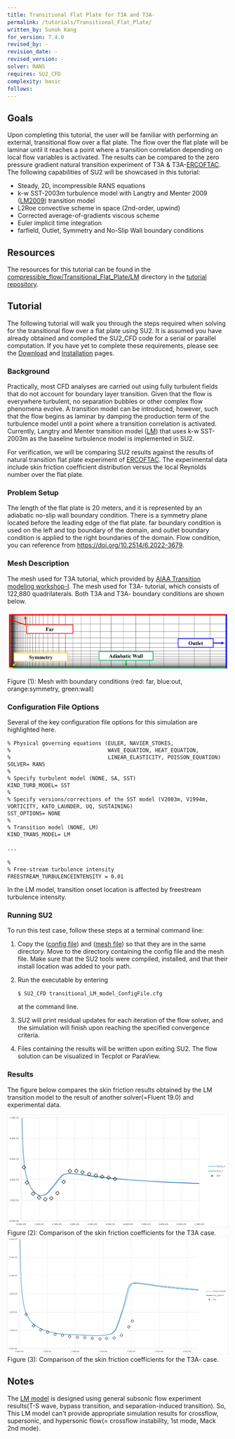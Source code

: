 ```yaml
---
title: Transitional Flat Plate for T3A and T3A-
permalink: /tutorials/Transitional_Flat_Plate/
written_by: Sunoh Kang
for_version: 7.4.0
revised_by: -
revision_date: -
revised_version: -
solver: RANS
requires: SU2_CFD
complexity: basic
follows: 
---
```


## Goals

Upon completing this tutorial, the user will be familiar with performing an external, transitional flow over a flat plate. The flow over the flat plate will be laminar until it reaches a point where a transition correlation depending on local flow variables is activated. The results can be compared to the zero pressure gradient natural transition experiment of T3A & T3A-[ERCOFTAC](http://cfd.mace.manchester.ac.uk/ercoftac/doku.php). The following capabilities of SU2 will be showcased in this tutorial:

- Steady, 2D, incompressible RANS equations
- k-w SST-2003m turbulence model with Langtry and Menter 2009 ([LM2009](https://turbmodels.larc.nasa.gov/langtrymenter_4eqn.html)) transition model
- L2Roe convective scheme in space (2nd-order, upwind)
- Corrected average-of-gradients viscous scheme
- Euler implicit time integration
- farfield, Outlet, Symmetry and No-Slip Wall boundary conditions

## Resources

The resources for this tutorial can be found in the [compressible_flow/Transitional_Flat_Plate/LM](https://github.com/su2code/Tutorials/tree/master/compressible_flow/Transitional_Flat_Plate/LM) directory in the [tutorial repository](https://github.com/su2code/Tutorials). 

## Tutorial

The following tutorial will walk you through the steps required when solving for the transitional flow over a flat plate using SU2. It is assumed you have already obtained and compiled the SU2_CFD code for a serial or parallel computation. If you have yet to complete these requirements, please see the [Download](/docs_v7/Download/) and [Installation](/docs_v7/Installation/) pages.

### Background

Practically, most CFD analyses are carried out using fully turbulent fields that do not account for boundary layer transition. Given that the flow is everywhere turbulent, no separation bubbles or other complex flow phenomena evolve. A transition model can be introduced, however, such that the flow begins as laminar by damping the production term of the turbulence model until a point where a transition correlation is activated. Currently, Langtry and Menter transition model ([LM](https://turbmodels.larc.nasa.gov/langtrymenter_4eqn.html)) that uses k-w SST-2003m as the baseline turbulence model is implemented in SU2.

For verification, we will be comparing SU2 results against the results of natural transition flat plate experiment of [ERCOFTAC](http://cfd.mace.manchester.ac.uk/ercoftac/doku.php). The experimental data include skin friction coefficient distribution versus the local Reynolds number over the flat plate.

### Problem Setup

The length of the flat plate is 20 meters, and it is represented by an adiabatic no-slip wall boundary condition. There is a symmetry plane located before the leading edge of the flat plate. far boundary condition is used on the left and top boundary of the domain, and outlet boundary condition is applied to the right boundaries of the domain. Flow condition, you can reference from  https://doi.org/10.2514/6.2022-3679.

### Mesh Description

The mesh used for T3A tutorial, which provided by [AIAA Transition modeling workshop-I](https://transitionmodeling.larc.nasa.gov).
The mesh used for T3A- tutorial, which consists of 122,880 quadrilaterals.
Both T3A and T3A- boundary conditions are shown below.

![Flat Plate](../../../tutorials_files/compressible_flow/Transitional_Flat_Plate/images/LM_flat_plate/Boundary_conditions.png)

Figure (1): Mesh with boundary conditions (red: far, blue:out, orange:symmetry, green:wall)

### Configuration File Options

Several of the key configuration file options for this simulation are highlighted here.

```
% Physical governing equations (EULER, NAVIER_STOKES,
%                               WAVE_EQUATION, HEAT_EQUATION, 
%                               LINEAR_ELASTICITY, POISSON_EQUATION)
SOLVER= RANS
%
% Specify turbulent model (NONE, SA, SST)
KIND_TURB_MODEL= SST
%
% Specify versions/corrections of the SST model (V2003m, V1994m, VORTICITY, KATO_LAUNDER, UQ, SUSTAINING)
SST_OPTIONS= NONE
%
% Transition model (NONE, LM)
KIND_TRANS_MODEL= LM

...

%
% Free-stream turbulence intensity
FREESTREAM_TURBULENCEINTENSITY = 0.01

```

In the LM model, transition onset location is affected by freestream turbulence intensity.

### Running SU2

To run this test case, follow these steps at a terminal command line:

1.	Copy the ([config file](https://github.com/su2code/Tutorials/tree/master/compressible_flow/Transitional_Flat_Plate/LM/)) and ([mesh file](https://github.com/su2code/Tutorials/tree/master/compressible_flow/Transitional_Flat_Plate/LM/)) so that they are in the same directory. Move to the directory containing the config file and the mesh file. Make sure that the SU2 tools were compiled, installed, and that their install location was added to your path.

2.	Run the executable by entering 

    ```
    $ SU2_CFD transitional_LM_model_ConfigFile.cfg
    ``` 

    at the command line.

3.	SU2 will print residual updates for each iteration of the flow solver, and the simulation will finish upon reaching the specified convergence criteria.

4.	Files containing the results will be written upon exiting SU2. The flow solution can be visualized in Tecplot or ParaView.

### Results

The figure below compares the skin friction results obtained by the LM transition model to the result of another solver(=Fluent 19.0) and experimental data. 

![T3A_Cf_Rex](../../../tutorials_files/compressible_flow/Transitional_Flat_Plate/images/LM_flat_plate/Cf_T3A.png)
Figure (2): Comparison of the skin friction coefficients for the T3A case.
![T3A-_Cf_Rex](../../../tutorials_files/compressible_flow/Transitional_Flat_Plate/images/LM_flat_plate/Cf_T3A-.png)
Figure (3): Comparison of the skin friction coefficients for the T3A- case.


## Notes

The [LM model](https://turbmodels.larc.nasa.gov/langtrymenter_4eqn.html) is designed using general subsonic flow experiment results(T-S wave, bypass transition, and separation-induced transition). So, This LM model can't provide appropriate simulation results for crossflow,  supersonic, and hypersonic flow(= crossflow instability, 1st mode, Mack 2nd mode).
